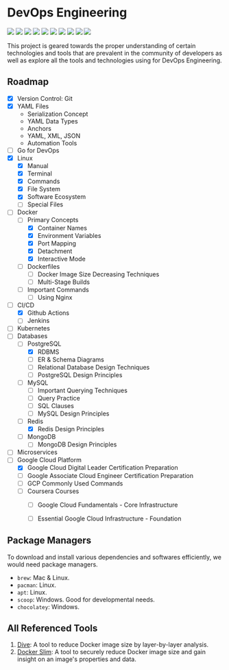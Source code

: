 # DevOps Engineering

<div id="top"></div>
<span>
    <img src="https://img.shields.io/badge/Go-00ADD8?style=for-the-badge&logo=go&logoColor=white" />
    <img src="https://img.shields.io/badge/Docker-2CA5E0?style=for-the-badge&logo=docker&logoColor=white" />
    <img src="https://img.shields.io/badge/kubernetes-326ce5.svg?&style=for-the-badge&logo=kubernetes&logoColor=white" />
    <img src="https://img.shields.io/badge/Nginx-009639?style=for-the-badge&logo=nginx&logoColor=white" />
    <img src="https://img.shields.io/badge/Apache-D22128?style=for-the-badge&logo=Apache&logoColor=white" />
    <img src="https://img.shields.io/badge/MongoDB-4EA94B?style=for-the-badge&logo=mongodb&logoColor=white" />
    <img src="https://img.shields.io/badge/redis-CC0000.svg?&style=for-the-badge&logo=redis&logoColor=white" />
    <img src="https://img.shields.io/badge/PostgreSQL-316192?style=for-the-badge&logo=postgresql&logoColor=white" />
    <img src="https://img.shields.io/badge/Google_Cloud-4285F4?style=for-the-badge&logo=google-cloud&logoColor=white" />
    <img src="https://img.shields.io/badge/Linux-FCC624?style=for-the-badge&logo=linux&logoColor=black" />
</span>


This project is geared towards the proper understanding of certain technologies and tools that are prevalent in the community of developers as well as explore all the tools and technologies using for DevOps Engineering. 


## Roadmap

- [x] Version Control: Git
- [x] YAML Files
    - Serialization Concept
    - YAML Data Types
    - Anchors
    - YAML, XML, JSON
    - Automation Tools
- [ ] Go for DevOps
- [x] Linux
    - [x] Manual
    - [x] Terminal
    - [x] Commands
    - [x] File System
    - [x] Software Ecosystem
    - [ ] Special Files
- [ ] Docker
    - [ ] Primary Concepts
        - [x] Container Names
        - [x] Environment Variables
        - [x] Port Mapping
        - [x] Detachment
        - [x] Interactive Mode
    - [ ] Dockerfiles
        - [ ] Docker Image Size Decreasing Techniques
        - [ ] Multi-Stage Builds
    - [ ] Important Commands
        - [ ] Using Nginx
- [ ] CI/CD
    - [x] Github Actions
    - [ ] Jenkins
- [ ] Kubernetes
- [ ] Databases
    - [ ] PostgreSQL
        - [x] RDBMS
        - [ ] ER & Schema Diagrams
        - [ ] Relational Database Design Techniques
        - [ ] PostgreSQL Design Principles
    - [ ] MySQL
        - [ ] Important Querying Techniques
        - [ ] Query Practice
        - [ ] SQL Clauses
        - [ ] MySQL Design Principles
    - [ ] Redis
        - [x] Redis Design Principles
    - [ ] MongoDB
        - [ ] MongoDB Design Principles
- [ ] Microservices
- [ ] Google Cloud Platform
    - [x] Google Cloud Digital Leader Certification Preparation
    - [ ] Google Associate Cloud Engineer Certification Preparation
    - [ ] GCP Commonly Used Commands
    - [ ] Coursera Courses
        - [ ] Google Cloud Fundamentals - Core Infrastructure
        - [ ] Essential Google Cloud Infrastructure - Foundation


## Package Managers

To download and install various dependencies and softwares efficiently, we would need package managers.
- `brew`: Mac & Linux.
- `pacman`: Linux.
- `apt`: Linux.
- `scoop`: Windows. Good for developmental needs.
- `chocolatey`: Windows.


## All Referenced Tools

1. [Dive](https://github.com/wagoodman/dive): A tool to reduce Docker image size by layer-by-layer analysis.
1. [Docker Slim](https://github.com/docker-slim/docker-slim): A tool to securely reduce Docker image size and gain insight on an image's properties and data.